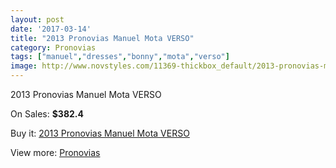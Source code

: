 ```yaml
---
layout: post
date: '2017-03-14'
title: "2013 Pronovias Manuel Mota VERSO"
category: Pronovias
tags: ["manuel","dresses","bonny","mota","verso"]
image: http://www.novstyles.com/11369-thickbox_default/2013-pronovias-manuel-mota-verso.jpg
---
```

2013 Pronovias Manuel Mota VERSO

On Sales: **$382.4**
<a href="https://www.novstyles.com/en/pronovias/8325-2013-pronovias-manuel-mota-verso.html"><amp-img layout="responsive" width="600" height="600" src="//www.novstyles.com/11369-thickbox_default/2013-pronovias-manuel-mota-verso.jpg" alt="2013 Pronovias Manuel Mota VERSO 0" /></a>

Buy it: [2013 Pronovias Manuel Mota VERSO](https://www.novstyles.com/en/pronovias/8325-2013-pronovias-manuel-mota-verso.html "2013 Pronovias Manuel Mota VERSO")

View more: [Pronovias](https://www.novstyles.com/en/54-pronovias "Pronovias")